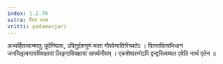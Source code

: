 ```yaml
---
index: 1.2.70
sutra: पिता मात्रा
vritti: padamanjari
---
```


 अभ्यर्हितत्वान्मातुः पूर्वनिपातः, ऽपितुर्दशगुणं माता गौरवेणातिरिच्यतेऽ । पितरावित्यभिधानं जनयितृत्वमात्रविवक्षायां लिङ्गाविवक्षायां समर्थनीयम् । एकशेषारम्भेऽपि द्वन्द्वस्त्विष्यत एवेति नार्थ एतेन ॥
